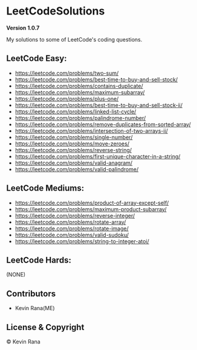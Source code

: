# LeetCodeSolutions

**Version 1.0.7**

My solutions to some of LeetCode's coding questions.


## LeetCode Easy:
- https://leetcode.com/problems/two-sum/
- https://leetcode.com/problems/best-time-to-buy-and-sell-stock/
- https://leetcode.com/problems/contains-duplicate/
- https://leetcode.com/problems/maximum-subarray/
- https://leetcode.com/problems/plus-one/
- https://leetcode.com/problems/best-time-to-buy-and-sell-stock-ii/
- https://leetcode.com/problems/linked-list-cycle/
- https://leetcode.com/problems/palindrome-number/
- https://leetcode.com/problems/remove-duplicates-from-sorted-array/
- https://leetcode.com/problems/intersection-of-two-arrays-ii/
- https://leetcode.com/problems/single-number/
- https://leetcode.com/problems/move-zeroes/
- https://leetcode.com/problems/reverse-string/
- https://leetcode.com/problems/first-unique-character-in-a-string/
- https://leetcode.com/problems/valid-anagram/
- https://leetcode.com/problems/valid-palindrome/

## LeetCode Mediums:
- https://leetcode.com/problems/product-of-array-except-self/
- https://leetcode.com/problems/maximum-product-subarray/
- https://leetcode.com/problems/reverse-integer/
- https://leetcode.com/problems/rotate-array/
- https://leetcode.com/problems/rotate-image/
- https://leetcode.com/problems/valid-sudoku/
- https://leetcode.com/problems/string-to-integer-atoi/

## LeetCode Hards:
(NONE)


## Contributors
- Kevin Rana(ME)

## License & Copyright
© Kevin Rana